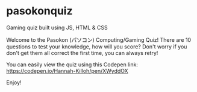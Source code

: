 # pasokonquiz
Gaming quiz built using JS, HTML &amp; CSS

Welcome to the Pasokon (パソコン) Computing/Gaming Quiz! 
There are 10 questions to test your knowledge, how will you score? Don't worry if you don't get them all correct the first time, you can always retry! 

You can easily view the quiz using this Codepen link: https://codepen.io/Hannah-Killoh/pen/XWyddOX

Enjoy! 
